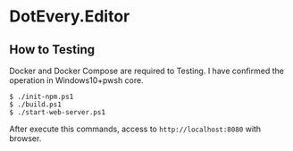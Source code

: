 # DotEvery.Editor

## How to Testing
Docker and Docker Compose are required to Testing.
I have confirmed the operation in Windows10+pwsh core.

```pwsh
$ ./init-npm.ps1
$ ./build.ps1
$ ./start-web-server.ps1
```
After execute this commands, access to `http://localhost:8080` with browser.
